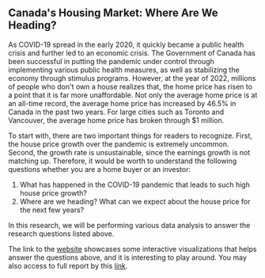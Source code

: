 ## Canada's Housing Market: Where Are We Heading?

As COVID-19 spread in the early 2020, it quickly became a public health crisis and further led to an economic crisis. The Government of Canada has been successful in putting the pandemic under control through implementing various public health measures, as well as stabilizing the economy through stimulus programs. However, at the year of 2022, millions of people who don't own a house realizes that, the home price has risen to a point that it is far more unaffordable. Not only the average home price is at an all-time record, the average home price has increased by 46.5% in Canada in the past two years. For large cities such as Toronto and Vancouver, the average home price has broken through \$1 million.

To start with, there are two important things for readers to recognize. First, the house price growth over the pandemic is extremely uncommon. Second, the growth rate is unsustainable, since the earnings growth is not matching up. Therefore, it would be worth to understand the following questions whether you are a home buyer or an investor:

1.  What has happened in the COVID-19 pandemic that leads to such high house price growth?
2.  Where are we heading? What can we expect about the house price for the next few years?

In this research, we will be performing various data analysis to answer the research questions listed above.

The link to the [website]([https://howardchen123.github.io/JSC370-Website/](https://howardchen123.github.io/Canadian-Housing-Market-Analysis/)) showcases some interactive visualizations that helps answer the questions above, and it is interesting to play around. You may also access to full report by this <a href="jsc370_report.pdf" download>link</a>.
